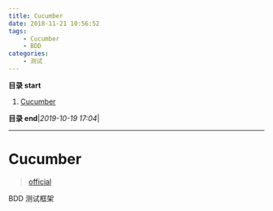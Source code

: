 ```yaml
---
title: Cucumber
date: 2018-11-21 10:56:52
tags: 
    - Cucumber
    - BDD
categories: 
    - 测试
---
```


**目录 start**
 
1. [Cucumber](#cucumber)

**目录 end**|_2019-10-19 17:04_|
****************************************
# Cucumber 
> [official](https://docs.cucumber.io/)

BDD 测试框架
